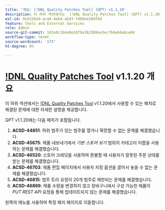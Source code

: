 ```yaml
---
title: '개요: [!DNL Quality Patches Tool] (QPT) v1.1.20'
description: 이 하위 섹션에서는  [!DNL Quality Patches Tool] (QPT) v1.1.20에서 사용할 수 있는 패치로 해결된 문제에 대한 자세한 설명을 제공합니다.
exl-id: 9c6338a9-aca0-4e6d-abd3-fd60e418df6d
feature: Tools and External Services
role: Admin
source-git-commit: 1d2e0c1b4a8e3d79a362500ee3ec7bde84a6ce0d
workflow-type: tm+mt
source-wordcount: '173'
ht-degree: 0%

---
```


# [!DNL Quality Patches Tool](QPT) v1.1.20 개요

이 하위 섹션에서는 [!DNL Quality Patches Tool](QPT) v1.1.20에서 사용할 수 있는 패치로 해결된 문제에 대한 자세한 설명을 제공합니다.

QPT v1.1.20에는 다음 패치가 포함됩니다.

1. **ACSD-44851**: 하위 범주가 있는 범주를 열거나 확장할 수 없는 문제를 해결했습니다.
1. **ACSD-45675**: 제품 내보내기에서 *기본 스토어 보기* 범위의 카테고리 이름을 사용하는 문제를 해결했습니다.
1. **ACSD-46520**: 스토어 크레딧을 사용하여 환불할 때 사용자가 잘못된 주문 상태를 받는 문제를 해결했습니다.
1. **ACSD-46703**: 제품 편집 페이지에서 사용자 지정 옵션을 끌어서 놓을 수 없는 문제를 해결했습니다.
1. **ACSD-46815**: 범주 트리 요청이 20개 범주로 제한되는 문제를 해결했습니다.
1. **ACSD-46869**: 제품 수량을 변경하지 않고 장바구니에서 구성 가능한 제품이 *PUT REST API* 요청을 통해 업데이트되지 않는 문제를 해결했습니다.

왼쪽의 메뉴를 사용하여 특정 패치 페이지로 이동합니다.
